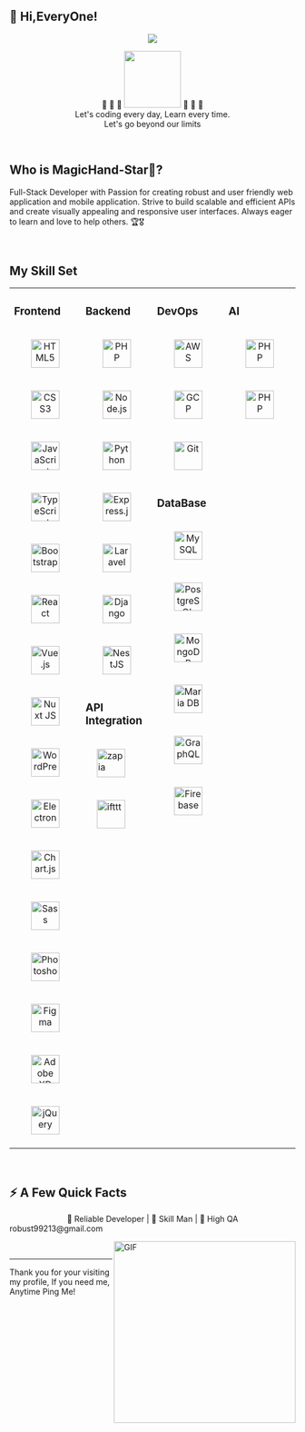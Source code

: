 ## 👋 Hi,EveryOne!
<p align="center">
  <img src="akudama-drive-anime_4.1.gif" />
</p> 
<p align="center">  
🌟 🌟 🌟
<img src="https://encrypted-tbn0.gstatic.com/images?q=tbn:ANd9GcTJu-kmypbjNCMN9gQwNjEPUOuEEN28Tc77pg&usqp=CAU" style="width: 100px">
🌟 🌟 🌟</br> 
 Let's coding every day, Learn every time.<br>
 Let's go beyond our limits<br> 
</p> 

<br> 

## Who is MagicHand-Star🏅?    

Full-Stack Developer with Passion for creating robust and user friendly web application and mobile application.
Strive to build scalable and efficient APIs and create visually appealing and responsive user interfaces.
Always eager to learn and love to help others.
  🏆🎖️

<br>
  
## My Skill Set  
<table><tr>
  <td valign="top" width="25%">

### Frontend  
<div align="center">
 
<img style="margin: 20px" src="https://profilinator.rishav.dev/skills-assets/html5-original-wordmark.svg" alt="HTML5" height="50" /> 
<img style="margin: 20px" src="https://profilinator.rishav.dev/skills-assets/css3-original-wordmark.svg" alt="CSS3" height="50" />  
<img style="margin: 20px" src="https://profilinator.rishav.dev/skills-assets/javascript-original.svg" alt="JavaScript" height="50" />  
<img style="margin: 20px" src="https://profilinator.rishav.dev/skills-assets/typescript-original.svg" alt="TypeScript" height="50" /> 
<img style="margin: 20px" src="https://profilinator.rishav.dev/skills-assets/bootstrap-plain.svg" alt="Bootstrap" height="50" />   
<img style="margin: 20px" src="https://profilinator.rishav.dev/skills-assets/react-original-wordmark.svg" alt="React" height="50" />  
<img style="margin: 20px" src="https://profilinator.rishav.dev/skills-assets/vuejs-original-wordmark.svg" alt="Vue.js" height="50" /> 
<img style="margin: 20px" src="https://profilinator.rishav.dev/skills-assets/nuxt.png" alt="Nuxt JS" height="50" />  
<img style="margin: 20px" src="https://profilinator.rishav.dev/skills-assets/wordpress.png" alt="WordPress" height="50" /> 
<img style="margin: 20px" src="https://profilinator.rishav.dev/skills-assets/electron-original.svg" alt="Electron" height="50" />   
<img style="margin: 20px" src="https://profilinator.rishav.dev/skills-assets/logo-title.svg" alt="Chart.js" height="50" />   
<img style="margin: 20px" src="https://profilinator.rishav.dev/skills-assets/sass-original.svg" alt="Sass" height="50" /> 
<img style="margin: 20px" src="https://profilinator.rishav.dev/skills-assets/photoshop-plain.svg" alt="Photoshop" height="50" />  
<img style="margin: 20px" src="https://profilinator.rishav.dev/skills-assets/figma-icon.svg" alt="Figma" height="50" />  
<img style="margin: 20px" src="https://profilinator.rishav.dev/skills-assets/adobexd.png" alt="Adobe XD" height="50" />   
<img style="margin: 20px" src="https://profilinator.rishav.dev/skills-assets/jquery.png" alt="jQuery" height="50" />  
</div>

</td>
  <td valign="top" width="25%">

### Backend  
<div align="center">   
<img style="margin: 20px" src="https://profilinator.rishav.dev/skills-assets/php-original.svg" alt="PHP" height="50" />  
<img style="margin: 20px" src="https://profilinator.rishav.dev/skills-assets/nodejs-original-wordmark.svg" alt="Node.js" height="50" />  
<img style="margin: 20px" src="https://profilinator.rishav.dev/skills-assets/python-original.svg" alt="Python" height="50" />  
<img style="margin: 20px" src="https://profilinator.rishav.dev/skills-assets/express-original-wordmark.svg" alt="Express.js" height="50" />
<img style="margin: 20px" src="https://profilinator.rishav.dev/skills-assets/laravel-plain-wordmark.svg" alt="Laravel" height="50" />  
<img style="margin: 20px" src="https://profilinator.rishav.dev/skills-assets/django-original.svg" alt="Django" height="50" />  
<img style="margin: 20px" src="https://profilinator.rishav.dev/skills-assets/nestjs.svg" alt="NestJS" height="50" />
</div>
<div>

 ### API Integration
<img style="margin: 20px" src="https://encrypted-tbn0.gstatic.com/images?q=tbn:ANd9GcT4Z1JesTKQjDq-oQ2Y8yc3MXSAmcx6CjCwSA&usqp=CAU" alt="zapia" height="50" />
<img style="margin: 20px" src="https://cdn.icon-icons.com/icons2/2407/PNG/512/ifttt_icon_146124.png" alt="ifttt" height="50" />
 
</div>
 
 
</div>

</td>
<td valign="top" width="25%">

  ### DevOps  
<div align="center">  
<img style="margin: 20px" src="https://profilinator.rishav.dev/skills-assets/amazonwebservices-original-wordmark.svg" alt="AWS" height="50" />  
  
<img style="margin: 20px" src="https://profilinator.rishav.dev/skills-assets/google_cloud-icon.svg" alt="GCP" height="50" />  
<img style="margin: 20px" src="https://profilinator.rishav.dev/skills-assets/git-scm-icon.svg" alt="Git" height="50" />  
</div>  

### DataBase  
<div align="center">  
<img style="margin: 20px" src="https://profilinator.rishav.dev/skills-assets/mysql-original-wordmark.svg" alt="MySQL" height="50" />  
<img style="margin: 20px" src="https://profilinator.rishav.dev/skills-assets/postgresql-original-wordmark.svg" alt="PostgreSQL" height="50" />  
<img style="margin: 20px" src="https://profilinator.rishav.dev/skills-assets/mongodb-original-wordmark.svg" alt="MongoDB" height="50" />  
<img style="margin: 20px" src="https://profilinator.rishav.dev/skills-assets/mariadb.png" alt="Maria DB" height="50" />  
<img style="margin: 20px" src="https://profilinator.rishav.dev/skills-assets/graphql.png" alt="GraphQL" height="50" />  
<img style="margin: 20px" src="https://profilinator.rishav.dev/skills-assets/firebase.png" alt="Firebase" height="50" />  
</div>

</td>

  <td valign="top" width="25%"> 

### AI  
<div align="center">   
<img style="margin: 20px" src="https://encrypted-tbn0.gstatic.com/images?q=tbn:ANd9GcR7BgkOwNaX3_-VvDVxwX0UQOkAUvlSEOx2IQ&usqp=CAU" alt="PHP" height="50" />  
<img style="margin: 20px" src="https://encrypted-tbn0.gstatic.com/images?q=tbn:ANd9GcRE37EgrJvfWpgKRP5jeqGsUz6UfQtBqq4W3JNU5Kvt7DtrESrZihLYdB5zfy689aMwpXY&usqp=CAU" alt="PHP" height="50" />
</div>

</td>
</tr>
</table>
<br>
     
## ⚡️ A Few Quick Facts

  <div align="center">
      🧐 Reliable Developer  |  🤔 Skill Man  |  💬 High QA
  </div>
  <div>
    robust99213@gmail.com
  </div>
    
    

  <a href="https://app.daily.dev/kogutstt2"><img align="right" alt="GIF" src="https://media.istockphoto.com/id/956073060/vector/isometric-developing-programming-and-coding-technologies-young-programmer-coding-a-new.jpg?s=612x612&w=0&k=20&c=9AzbzI3aA9-wtiyGmntbEMpHcQ9BNshMSRaqUwjn2NY=" height="320" style="max-width: 100%; visibility: visible; display: inline-block;" data-xblocker="passed" data-target="animated-image.originalImage"></a>





  







 <br>




<hr>

Thank you for your visiting my profile,
If you need me, Anytime Ping Me!

